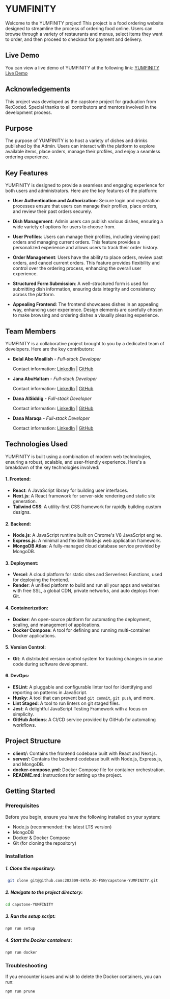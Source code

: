 # YUMFINITY

Welcome to the YUMFINITY project! This project is a food ordering website designed to streamline the process of ordering food online. Users can browse through a variety of restaurants and menus, select items they want to order, and then proceed to checkout for payment and delivery.

## Live Demo

You can view a live demo of YUMFINITY at the following link:
[YUMFINITY Live Demo](https://yumfinity.vercel.app/)

## Acknowledgements

This project was developed as the capstone project for graduation from Re:Coded. Special thanks to all contributors and mentors involved in the development process.

## Purpose

The purpose of YUMFINITY is to host a variety of dishes and drinks published by the Admin. Users can interact with the platform to explore available items, place orders, manage their profiles, and enjoy a seamless ordering experience.

## Key Features

YUMFINITY is designed to provide a seamless and engaging experience for both users and administrators. Here are the key features of the platform:

- **User Authentication and Authorization**: Secure login and registration processes ensure that users can manage their profiles, place orders, and review their past orders securely.

- **Dish Management**: Admin users can publish various dishes, ensuring a wide variety of options for users to choose from.

- **User Profiles**: Users can manage their profiles, including viewing past orders and managing current orders. This feature provides a personalized experience and allows users to track their order history.

- **Order Management**: Users have the ability to place orders, review past orders, and cancel current orders. This feature provides flexibility and control over the ordering process, enhancing the overall user experience.

- **Structured Form Submission**: A well-structured form is used for submitting dish information, ensuring data integrity and consistency across the platform.

- **Appealing Frontend**: The frontend showcases dishes in an appealing way, enhancing user experience. Design elements are carefully chosen to make browsing and ordering dishes a visually pleasing experience.

## Team Members

YUMFINITY is a collaborative project brought to you by a dedicated team of developers. Here are the key contributors:

- **Belal Abo Moailish** - _Full-stack Developer_

  Contact information: [LinkedIn](https://www.linkedin.com/in/belalabomoailish/) | [GitHub](https://github.com/belalninja)

- **Jana AbuHaltam** - _Full-stack Developer_

  Contact information: [LinkedIn](https://www.linkedin.com/in/jana-abuhaltam-b00335288/) | [GitHub](https://github.com/JanaAbuHaltam)

- **Dana AlSiddig** - _Full-stack Developer_

  Contact information: [LinkedIn](https://www.linkedin.com/in/danaalsiddig/) | [GitHub](https://github.com/danasidd)

- **Dana Maraqa** - _Full-stack Developer_

  Contact information: [LinkedIn](https://www.linkedin.com/in/dana-maraqa-3a4654b7/) | [GitHub](https://github.com/Dana8392)

## Technologies Used

YUMFINITY is built using a combination of modern web technologies, ensuring a robust, scalable, and user-friendly experience. Here's a breakdown of the key technologies involved:

#### 1. **Frontend**:

- **React**: A JavaScript library for building user interfaces.
- **Next.js**: A React framework for server-side rendering and static site generation.
- **Tailwind CSS**: A utility-first CSS framework for rapidly building custom designs.

#### 2. **Backend**:

- **Node.js**: A JavaScript runtime built on Chrome's V8 JavaScript engine.
- **Express.js**: A minimal and flexible Node.js web application framework.
- **MongoDB Atlas**: A fully-managed cloud database service provided by MongoDB.

#### 3. **Deployment**:

- **Vercel**: A cloud platform for static sites and Serverless Functions, used for deploying the frontend.
- **Render**: A unified platform to build and run all your apps and websites with free SSL, a global CDN, private networks, and auto deploys from Git.

#### 4. **Containerization**:

- **Docker**: An open-source platform for automating the deployment, scaling, and management of applications.
- **Docker Compose**: A tool for defining and running multi-container Docker applications.

#### 5. **Version Control**:

- **Git**: A distributed version control system for tracking changes in source code during software development.

#### 6. **DevOps**:

- **ESLint**: A pluggable and configurable linter tool for identifying and reporting on patterns in JavaScript.
- **Husky**: A tool that can prevent bad `git commit`, `git push`, and more.
- **Lint Staged**: A tool to run linters on git staged files.
- **Jest**: A delightful JavaScript Testing Framework with a focus on simplicity.
- **GitHub Actions**: A CI/CD service provided by GitHub for automating workflows.

## Project Structure

- **client/:** Contains the frontend codebase built with React and Next.js.
- **server/:** Contains the backend codebase built with Node.js, Express.js, and MongoDB.
- **docker-compose.yml:** Docker Compose file for container orchestration.
- **README.md:** Instructions for setting up the project.

## Getting Started

### Prerequisites

Before you begin, ensure you have the following installed on your system:

- Node.js (recommended: the latest LTS version)
- MongoDB
- Docker & Docker Compose
- Git (for cloning the repository)

### Installation

##### 1. Clone the repository:

```bash
 git clone git@github.com:202309-EKTA-JO-FSW/capstone-YUMFINITY.git
```

##### 2. Navigate to the project directory:

```bash
cd capstone-YUMFINITY
```

##### 3. Run the setup script:

```bash
npm run setup
```

##### 4. Start the Docker containers:

```bash
npm run docker
```

### Troubleshooting

If you encounter issues and wish to delete the Docker containers, you can run:

```bash
npm run prune
```
